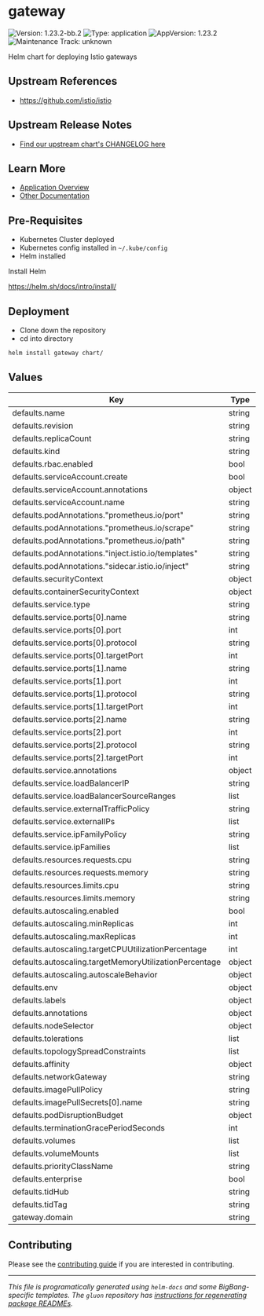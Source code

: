 <!-- Warning: Do not manually edit this file. See notes on gluon + helm-docs at the end of this file for more information. -->
# gateway

![Version: 1.23.2-bb.2](https://img.shields.io/badge/Version-1.23.2--bb.2-informational?style=flat-square) ![Type: application](https://img.shields.io/badge/Type-application-informational?style=flat-square) ![AppVersion: 1.23.2](https://img.shields.io/badge/AppVersion-1.23.2-informational?style=flat-square) ![Maintenance Track: unknown](https://img.shields.io/badge/Maintenance_Track-unknown-red?style=flat-square)

Helm chart for deploying Istio gateways

## Upstream References

* <https://github.com/istio/istio>

## Upstream Release Notes

- [Find our upstream chart's CHANGELOG here](https://istio.io/latest/news/releases/1.23.2/announcing-1.23.2)

## Learn More

- [Application Overview](docs/overview.md)
- [Other Documentation](docs/)

## Pre-Requisites

- Kubernetes Cluster deployed
- Kubernetes config installed in `~/.kube/config`
- Helm installed

Install Helm

https://helm.sh/docs/intro/install/

## Deployment

- Clone down the repository
- cd into directory

```bash
helm install gateway chart/
```

## Values

| Key | Type | Default | Description |
|-----|------|---------|-------------|
| defaults.name | string | `""` |  |
| defaults.revision | string | `""` |  |
| defaults.replicaCount | string | `nil` |  |
| defaults.kind | string | `"Deployment"` |  |
| defaults.rbac.enabled | bool | `true` |  |
| defaults.serviceAccount.create | bool | `true` |  |
| defaults.serviceAccount.annotations | object | `{}` |  |
| defaults.serviceAccount.name | string | `""` |  |
| defaults.podAnnotations."prometheus.io/port" | string | `"15020"` |  |
| defaults.podAnnotations."prometheus.io/scrape" | string | `"true"` |  |
| defaults.podAnnotations."prometheus.io/path" | string | `"/stats/prometheus"` |  |
| defaults.podAnnotations."inject.istio.io/templates" | string | `"gateway"` |  |
| defaults.podAnnotations."sidecar.istio.io/inject" | string | `"true"` |  |
| defaults.securityContext | object | `{}` |  |
| defaults.containerSecurityContext | object | `{}` |  |
| defaults.service.type | string | `"LoadBalancer"` |  |
| defaults.service.ports[0].name | string | `"status-port"` |  |
| defaults.service.ports[0].port | int | `15021` |  |
| defaults.service.ports[0].protocol | string | `"TCP"` |  |
| defaults.service.ports[0].targetPort | int | `15021` |  |
| defaults.service.ports[1].name | string | `"http2"` |  |
| defaults.service.ports[1].port | int | `80` |  |
| defaults.service.ports[1].protocol | string | `"TCP"` |  |
| defaults.service.ports[1].targetPort | int | `80` |  |
| defaults.service.ports[2].name | string | `"https"` |  |
| defaults.service.ports[2].port | int | `443` |  |
| defaults.service.ports[2].protocol | string | `"TCP"` |  |
| defaults.service.ports[2].targetPort | int | `443` |  |
| defaults.service.annotations | object | `{}` |  |
| defaults.service.loadBalancerIP | string | `""` |  |
| defaults.service.loadBalancerSourceRanges | list | `[]` |  |
| defaults.service.externalTrafficPolicy | string | `""` |  |
| defaults.service.externalIPs | list | `[]` |  |
| defaults.service.ipFamilyPolicy | string | `""` |  |
| defaults.service.ipFamilies | list | `[]` |  |
| defaults.resources.requests.cpu | string | `"100m"` |  |
| defaults.resources.requests.memory | string | `"128Mi"` |  |
| defaults.resources.limits.cpu | string | `"2000m"` |  |
| defaults.resources.limits.memory | string | `"1024Mi"` |  |
| defaults.autoscaling.enabled | bool | `true` |  |
| defaults.autoscaling.minReplicas | int | `1` |  |
| defaults.autoscaling.maxReplicas | int | `5` |  |
| defaults.autoscaling.targetCPUUtilizationPercentage | int | `80` |  |
| defaults.autoscaling.targetMemoryUtilizationPercentage | object | `{}` |  |
| defaults.autoscaling.autoscaleBehavior | object | `{}` |  |
| defaults.env | object | `{}` |  |
| defaults.labels | object | `{}` |  |
| defaults.annotations | object | `{}` |  |
| defaults.nodeSelector | object | `{}` |  |
| defaults.tolerations | list | `[]` |  |
| defaults.topologySpreadConstraints | list | `[]` |  |
| defaults.affinity | object | `{}` |  |
| defaults.networkGateway | string | `""` |  |
| defaults.imagePullPolicy | string | `""` |  |
| defaults.imagePullSecrets[0].name | string | `"private-registry"` |  |
| defaults.podDisruptionBudget | object | `{}` |  |
| defaults.terminationGracePeriodSeconds | int | `30` |  |
| defaults.volumes | list | `[]` |  |
| defaults.volumeMounts | list | `[]` |  |
| defaults.priorityClassName | string | `""` |  |
| defaults.enterprise | bool | `false` |  |
| defaults.tidHub | string | `"registry1.dso.mil/ironbank/tetrate/istio"` |  |
| defaults.tidTag | string | `"1.23.2-tetratefips-v0"` |  |
| gateway.domain | string | `"dev.bigbang.mil"` |  |

## Contributing

Please see the [contributing guide](./CONTRIBUTING.md) if you are interested in contributing.

---

_This file is programatically generated using `helm-docs` and some BigBang-specific templates. The `gluon` repository has [instructions for regenerating package READMEs](https://repo1.dso.mil/big-bang/product/packages/gluon/-/blob/master/docs/bb-package-readme.md)._

